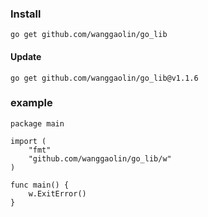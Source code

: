 ### Install 
```shell
go get github.com/wanggaolin/go_lib
```

#### Update
```shell
go get github.com/wanggaolin/go_lib@v1.1.6
```


### example
```shell
package main

import (
	"fmt"
	"github.com/wanggaolin/go_lib/w"
)

func main() {
	w.ExitError()
}

```